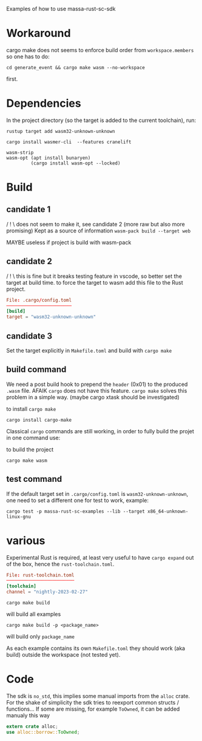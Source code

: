 Examples of how to use massa-rust-sc-sdk


# Workaround
cargo make does not seems to enforce build order from `workspace.members` so one has to do:
```
cd generate_event && cargo make wasm --no-workspace
```
first.

# Dependencies

In the project directory (so the target is added to the current toolchain), run:

```
rustup target add wasm32-unknown-unknown
```

```
cargo install wasmer-cli  --features cranelift
```

```
wasm-strip
wasm-opt (apt install bunaryen)
         (cargo install wasm-opt --locked)
```

# Build

## candidate 1
/ ! \\ does not seem to make it, see candidate 2 (more raw but also more promising)
Kept as a source of information
`wasm-pack build --target web`

MAYBE useless if project is build with wasm-pack

## candidate 2
/ ! \\ this is fine but it breaks testing feature in vscode, so better set the target at build time.
to force the target to wasm add this file to the Rust project.

```toml
File: .cargo/config.toml
────────────────────────
[build]
target = "wasm32-unknown-unknown"
```

## candidate 3
Set the target explicitly in `Makefile.toml` and build with `cargo make`

## build command
We need a post build hook to prepend the `header` (0x01) to the produced `.wasm` file.
AFAIK `cargo` does not have this feature. `cargo make` solves this problem in a simple way.
(maybe cargo xtask should be investigated)

to install `cargo make`
```shell
cargo install cargo-make
```

Classical `cargo` commands are still working, in order to fully build the projet in one command use:

to build the project
```shell
cargo make wasm
```

## test command
If the default target set in `.cargo/config.toml` is `wasm32-unknown-unknown`,
one need to set a different one for test to work, example:

```shell
cargo test -p massa-rust-sc-examples --lib --target x86_64-unknown-linux-gnu
```

# various
Experimental Rust is required, at least very useful to have `cargo expand` out of the box,
hence the `rust-toolchain.toml`.
```toml
File: rust-toolchain.toml
─────────────────────────
[toolchain]
channel = "nightly-2023-02-27"
```

```shell
cargo make build
```
will build all examples

```shell
cargo make build -p <package_name>
```
will build only `package_name`

As each example contains its own `Makefile.toml` they should work (aka build) outside the workspace (not tested yet).


# Code
The sdk is `no_std`, this implies some manual imports from the `alloc` crate.
For the shake of simplicity the sdk tries to reexport common structs / functions...
If some are missing, for example `ToOwned`, it can be added manualy this way

```rust
extern crate alloc;
use alloc::borrow::ToOwned;
```